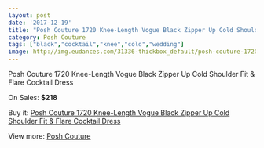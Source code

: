 ```yaml
---
layout: post
date: '2017-12-19'
title: "Posh Couture 1720 Knee-Length Vogue Black Zipper Up Cold Shoulder Fit & Flare Cocktail Dress"
category: Posh Couture
tags: ["black","cocktail","knee","cold","wedding"]
image: http://img.eudances.com/31336-thickbox_default/posh-couture-1720-knee-length-vogue-black-zipper-up-cold-shoulder-fit-flare-cocktail-dress.jpg
---
```

Posh Couture 1720 Knee-Length Vogue Black Zipper Up Cold Shoulder Fit & Flare Cocktail Dress

On Sales: **$218**
<a href="https://www.eudances.com/en/posh-couture/9837-posh-couture-1720-knee-length-vogue-black-zipper-up-cold-shoulder-fit-flare-cocktail-dress.html"><amp-img layout="responsive" width="600" height="600" src="//img.eudances.com/31336-thickbox_default/posh-couture-1720-knee-length-vogue-black-zipper-up-cold-shoulder-fit-flare-cocktail-dress.jpg" alt="Posh Couture 1720 Knee-Length Vogue Black Zipper Up Cold Shoulder Fit & Flare Cocktail Dress 0" /></a>
<a href="https://www.eudances.com/en/posh-couture/9837-posh-couture-1720-knee-length-vogue-black-zipper-up-cold-shoulder-fit-flare-cocktail-dress.html"><amp-img layout="responsive" width="600" height="600" src="//img.eudances.com/31345-thickbox_default/posh-couture-1720-knee-length-vogue-black-zipper-up-cold-shoulder-fit-flare-cocktail-dress.jpg" alt="Posh Couture 1720 Knee-Length Vogue Black Zipper Up Cold Shoulder Fit & Flare Cocktail Dress 1" /></a>
<a href="https://www.eudances.com/en/posh-couture/9837-posh-couture-1720-knee-length-vogue-black-zipper-up-cold-shoulder-fit-flare-cocktail-dress.html"><amp-img layout="responsive" width="600" height="600" src="//img.eudances.com/31344-thickbox_default/posh-couture-1720-knee-length-vogue-black-zipper-up-cold-shoulder-fit-flare-cocktail-dress.jpg" alt="Posh Couture 1720 Knee-Length Vogue Black Zipper Up Cold Shoulder Fit & Flare Cocktail Dress 2" /></a>
<a href="https://www.eudances.com/en/posh-couture/9837-posh-couture-1720-knee-length-vogue-black-zipper-up-cold-shoulder-fit-flare-cocktail-dress.html"><amp-img layout="responsive" width="600" height="600" src="//img.eudances.com/31343-thickbox_default/posh-couture-1720-knee-length-vogue-black-zipper-up-cold-shoulder-fit-flare-cocktail-dress.jpg" alt="Posh Couture 1720 Knee-Length Vogue Black Zipper Up Cold Shoulder Fit & Flare Cocktail Dress 3" /></a>
<a href="https://www.eudances.com/en/posh-couture/9837-posh-couture-1720-knee-length-vogue-black-zipper-up-cold-shoulder-fit-flare-cocktail-dress.html"><amp-img layout="responsive" width="600" height="600" src="//img.eudances.com/31342-thickbox_default/posh-couture-1720-knee-length-vogue-black-zipper-up-cold-shoulder-fit-flare-cocktail-dress.jpg" alt="Posh Couture 1720 Knee-Length Vogue Black Zipper Up Cold Shoulder Fit & Flare Cocktail Dress 4" /></a>
<a href="https://www.eudances.com/en/posh-couture/9837-posh-couture-1720-knee-length-vogue-black-zipper-up-cold-shoulder-fit-flare-cocktail-dress.html"><amp-img layout="responsive" width="600" height="600" src="//img.eudances.com/31341-thickbox_default/posh-couture-1720-knee-length-vogue-black-zipper-up-cold-shoulder-fit-flare-cocktail-dress.jpg" alt="Posh Couture 1720 Knee-Length Vogue Black Zipper Up Cold Shoulder Fit & Flare Cocktail Dress 5" /></a>
<a href="https://www.eudances.com/en/posh-couture/9837-posh-couture-1720-knee-length-vogue-black-zipper-up-cold-shoulder-fit-flare-cocktail-dress.html"><amp-img layout="responsive" width="600" height="600" src="//img.eudances.com/31340-thickbox_default/posh-couture-1720-knee-length-vogue-black-zipper-up-cold-shoulder-fit-flare-cocktail-dress.jpg" alt="Posh Couture 1720 Knee-Length Vogue Black Zipper Up Cold Shoulder Fit & Flare Cocktail Dress 6" /></a>
<a href="https://www.eudances.com/en/posh-couture/9837-posh-couture-1720-knee-length-vogue-black-zipper-up-cold-shoulder-fit-flare-cocktail-dress.html"><amp-img layout="responsive" width="600" height="600" src="//img.eudances.com/31339-thickbox_default/posh-couture-1720-knee-length-vogue-black-zipper-up-cold-shoulder-fit-flare-cocktail-dress.jpg" alt="Posh Couture 1720 Knee-Length Vogue Black Zipper Up Cold Shoulder Fit & Flare Cocktail Dress 7" /></a>
<a href="https://www.eudances.com/en/posh-couture/9837-posh-couture-1720-knee-length-vogue-black-zipper-up-cold-shoulder-fit-flare-cocktail-dress.html"><amp-img layout="responsive" width="600" height="600" src="//img.eudances.com/31338-thickbox_default/posh-couture-1720-knee-length-vogue-black-zipper-up-cold-shoulder-fit-flare-cocktail-dress.jpg" alt="Posh Couture 1720 Knee-Length Vogue Black Zipper Up Cold Shoulder Fit & Flare Cocktail Dress 8" /></a>
<a href="https://www.eudances.com/en/posh-couture/9837-posh-couture-1720-knee-length-vogue-black-zipper-up-cold-shoulder-fit-flare-cocktail-dress.html"><amp-img layout="responsive" width="600" height="600" src="//img.eudances.com/31337-thickbox_default/posh-couture-1720-knee-length-vogue-black-zipper-up-cold-shoulder-fit-flare-cocktail-dress.jpg" alt="Posh Couture 1720 Knee-Length Vogue Black Zipper Up Cold Shoulder Fit & Flare Cocktail Dress 9" /></a>

Buy it: [Posh Couture 1720 Knee-Length Vogue Black Zipper Up Cold Shoulder Fit & Flare Cocktail Dress](https://www.eudances.com/en/posh-couture/9837-posh-couture-1720-knee-length-vogue-black-zipper-up-cold-shoulder-fit-flare-cocktail-dress.html "Posh Couture 1720 Knee-Length Vogue Black Zipper Up Cold Shoulder Fit & Flare Cocktail Dress")

View more: [Posh Couture](https://www.eudances.com/en/161-posh-couture "Posh Couture")